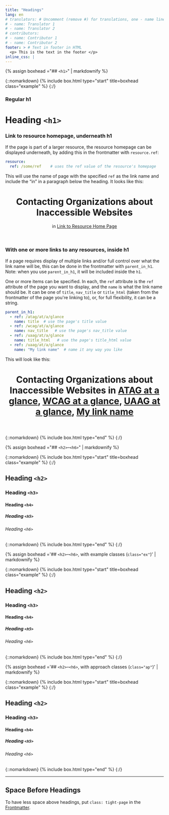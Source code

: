 ```yaml
---
title: "Headings"
lang: en
# translators: # Uncomment (remove #) for translations, one - name line per translator.
# - name: Translator 1
# - name: Translator 2
# contributors:
# - name: Contributor 1
# - name: Contributor 2
footer: > # Text in footer in HTML
  <p> This is the text in the footer </p>
inline_css: |
---
```


{% assign boxhead ="## `<h1>`" | markdownify %}

{::nomarkdown}
{% include box.html type="start" title=boxhead class="example" %}
{:/}

### Regular h1

<h1>Heading <code>&lt;h1&gt;</code></h1>

### Link to resource homepage, underneath h1

If the page is part of a larger resource, the resource homepage can be displayed underneath, by adding this in the frontmatter with `resource.ref`: 

```yaml
resource:
  ref: /some/ref    # uses the ref value of the resource's homepage
```

This will use the name of page with the specified `ref` as the link name and include the “in” in a paragraph below the heading. It looks like this:

<header class="in-resource">
  <h1>Contacting Organizations about Inaccessible Websites</h1>
  <p>in <a href="…">Link to Resource Home Page</a></p>
</header>

### With one or more links to any resources, inside h1

If a page requires display of multiple links and/or full control over what the link name will be, this can be done in the frontmatter with `parent_in_h1`. Note: when you use `parent_in_h1`, it will be included inside the `h1`.

One or more items can be specified. In each, the `ref` attribute is the `ref` attribute of the page you want to display, and the `name` is what the link name should be. It can be one of `title`, `nav_title` or `title_html` (taken from the frontmatter of the page you're linking to), or, for full flexibility, it can be a string. 

```yaml
parent_in_h1: 
  - ref: /atag/at/a/glance
    name: title  # use the page's title value
  - ref: /wcag/at/a/glance
    name: nav_title   # use the page's nav_title value
  - ref: /uaag/at/a/glance
    name: title_html   # use the page's title_html value
  - ref: /uaag/at/a/glance
    name: "My link name"  # name it any way you like
```

This will look like this:

<header class="in-resource">
  <h1>Contacting Organizations about Inaccessible Websites
    <span class="in-resource-sub">in <a href="https://w3.org/WAI/atag/at-a-glance">ATAG at a glance</a>, <a href="https://w3.org/WAI/wcag/at-a-glance">WCAG at a glance</a>, <a href="https://w3.org/WAI/uaag/at-a-glance">UAAG at a glance</a>, <a href="https://w3.org/WAI/uaag/at-a-glance">My link name</a></span>
  </h1>
</header>

{::nomarkdown}
{% include box.html type="end" %}
{:/}

{% assign boxhead ="## `<h2>`–`<h6>`" | markdownify %}

{::nomarkdown}
{% include box.html type="start" title=boxhead class="example" %}
{:/}

<h2> Heading <code>&lt;h2&gt;</code></h2>
<h3> Heading <code>&lt;h3&gt;</code></h3>
<h4> Heading <code>&lt;h4&gt;</code></h4>
<h5> Heading <code>&lt;h5&gt;</code></h5>
<h6> Heading <code>&lt;h6&gt;</code></h6>

{::nomarkdown}
{% include box.html type="end" %}
{:/}

{% assign boxhead ='## `<h2>`–`<h6>`, with example classes (`class="ex"`)' | markdownify %}

{::nomarkdown}
{% include box.html type="start" title=boxhead class="example" %}
{:/}

<h2 class="ex"> Heading <code>&lt;h2&gt;</code></h2>
<h3 class="ex"> Heading <code>&lt;h3&gt;</code></h3>
<h4 class="ex"> Heading <code>&lt;h4&gt;</code></h4>
<h5 class="ex"> Heading <code>&lt;h5&gt;</code></h5>
<h6 class="ex"> Heading <code>&lt;h6&gt;</code></h6>

{::nomarkdown}
{% include box.html type="end" %}
{:/}

{% assign boxhead ='## `<h2>`–`<h6>`, with approach classes (`class="ap"`)' | markdownify %}

{::nomarkdown}
{% include box.html type="start" title=boxhead class="example" %}
{:/}

<h2 class="ap"> Heading <code>&lt;h2&gt;</code></h2>
<h3 class="ap"> Heading <code>&lt;h3&gt;</code></h3>
<h4 class="ap"> Heading <code>&lt;h4&gt;</code></h4>
<h5 class="ap"> Heading <code>&lt;h5&gt;</code></h5>
<h6 class="ap"> Heading <code>&lt;h6&gt;</code></h6>

{::nomarkdown}
{% include box.html type="end" %}
{:/}

<hr>

## Space Before Headings

To have less space above headings, put <code>class: tight-page</code> in the [Frontmatter](https://wai-website-theme.netlify.app/writing/frontmatter/#class).
